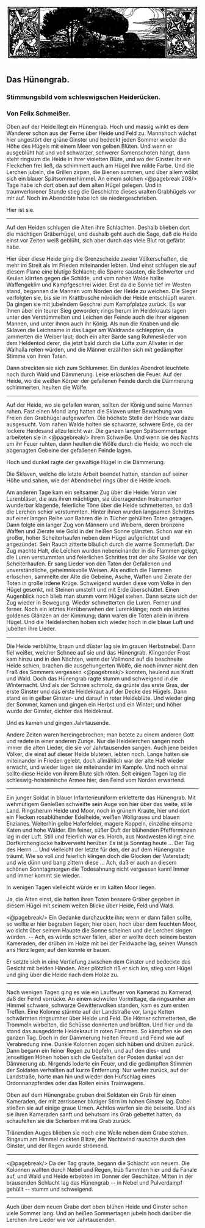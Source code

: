 <div class="img"><img alt="Ansicht des Hünengrabes" src="0215.gif"/></div>

<h2>Das Hünengrab.</h2>

<h3>Stimmungsbild vom schleswigschen Heiderücken.</h3>

<h3>Von Felix Schmeißer.</h3>

Oben auf der Heide liegt ein Hünengrab. Hoch und massig winkt
es dem Wanderer schon aus der Ferne über Heide und Feld
zu. Mannshoch wächst hier ungestört der grüne Ginster und bedeckt
jeden Sommer wieder die Höhe des Hügels mit einem Meer
von gelben Blüten. Und wenn er ausgeblüht hat und voll schwarzer,
schwerer Samenschoten hängt, dann steht ringsum die Heide in
ihrer violetten Blüte, und wo der Ginster ihr ein Fleckchen frei
ließ, da schimmert auch am Hügel ihre milde Farbe. Und die
Lerchen jubeln, die Grillen zirpen, die Bienen summen, und über
allem wölbt sich ein blauer Spätsommerhimmel. An einem solchen 
<@pagebreak 208/>
Tage habe ich dort oben auf dem alten Hügel gelegen. Und in
traumverlorener Stunde stieg die Geschichte dieses uralten Grabhügels
vor mir auf. Noch im Abendröte habe ich sie niedergeschrieben.

Hier ist sie.

<hr/>

Auf den Heiden schlugen die Alten ihre Schlachten. Deshalb
blieben dort die mächtigen Gräberhügel, und deshalb geht auch die
Sage, daß die Heide einst vor Zeiten weiß geblüht, sich aber durch
das viele Blut rot gefärbt habe.

Hier über diese Heide ging die Grenzscheide zweier Völkerschaften,
die mehr im Streit als im Frieden miteinander lebten.
Und einst schlugen sie auf diesem Plane eine blutige Schlacht; die
Sperre sausten, die Schwerter und Keulen klirrten gegen die Schilde,
und vom nahen Walde hallte Waffengeklirr und Kampfgeschrei
wider. Erst da die Sonne tief im Westen stand, begannen die Mannen
vom Norden der Heide zu weichen. Die Sieger verfolgten sie, bis
sie im Krattbusche nördlich der Heide entschlüpft waren. Da gingen
sie mit jubelndem Geschrei zum Kampfplatze zurück. Es war ihnen
aber ein teurer Sieg geworden; rings herum im Heidekrauts lagen
unter den Verstümmelten und Leichen der Feinde auch die ihrer
eigenen Mannen, und unter ihnen auch ihr König. Als nun die
Knaben und die Sklaven die Leichname in das Lager am Waldrande
schleppten, da jammerten die Weiber laut; doch ein alter
Barde sang Ruhmeslieder von dem Heldentod derer, die jetzt bald
durch die Lüfte zum Allvater in der Walhalla reiten würden, und
die Männer erzählten sich mit gedämpfter Stimme von ihren Taten.

Dann streckten sie sich zum Schlummer. Ein dunkles Abendrot
leuchtete noch durch Wald und Dämmerung. Leise erloschen die
Feuer. Auf der Heide, wo die weißen Körper der gefallenen Feinde
durch die Dämmerung schimmerten, heulten die Wölfe.

<hr/>

Auf der Heide, wo sie gefallen waren, sollten der König und
seine Mannen ruhen. Fast einen Mond lang hatten die Sklaven
unter Bewachung von Freien den Grabhügel aufgeworfen. Die
höchste Stelle der Heide war dazu ausgesucht. Vom nahen Walde
holten sie schwarze, schwere Erde, da der lockere Heidesand allzu
leicht war. Die ganzen langen Spätsommertage arbeiteten sie in 
<@pagebreak/>
ihrem Schweiße. Und wenn sie des Nachts um ihr Feuer ruhten,
dann heulten die Wölfe durch die Heide, wo noch die abgenagten
Gebeine der gefallenen Feinde lagen.

Hoch und dunkel ragte der gewaltige Hügel in die Dämmerung.

Die Sklaven, welche die letzte Arbeit beendet hatten, standen
auf seiner Höhe und sahen, wie der Abendnebel rings über die
Heide kroch.

Am anderen Tage kam ein seltsamer Zug über die Heide:
Voran vier Lurenbläser, die aus ihren mächtigen, sie überragenden
Instrumenten wunderbar klagende, feierliche Töne über die Heide
schmetterten, so daß die Lerchen schier verstummten. Hinter ihnen
wurden langsamen Schrittes auf einer langen Reihe von Bahren
die in Tücher gehüllten Toten getragen. Dann folgte ein langer
Zug von Männern und Weibern, deren bronzene Waffen und Zierate
wie Gold in der heißen Sonne glänzten. Schon war ein großer,
hoher Scheiterhaufen neben dem Hügel aufgerichtet und angezündet.
Sein Rauch zitterte bläulich durch die warme Sommerluft. Der
Zug machte Halt, die Leichen wurden nebeneinander in die Flammen
gelegt, die Luren verstummten und feierlichen Schrittes trat der
alte Skalde vor den Scheiterhaufen. Er sang Lieder von den Taten
der Gefallenen und unverständliche, geheimnisvolle Weisen. Als
endlich die Flammen erloschen, sammelte der Alte die Gebeine,
Asche, Waffen und Zierate der Toten in große irdene Krüge.
Schweigend wurden diese vom Volke in den Hügel gesenkt, mit
Steinen umstellt und mit Erde überschüttet. Einen Augenblick noch
blieb man stumm vorm Hügel stehen. Dann setzte sich der Zug
wieder in Bewegung. Wieder schmetterten die Luren. Ferner und
ferner. Noch ein letztes Herüberwehen der Lurenklänge; noch ein
letztes goldenes Glänzen an der Kimmung; dann waren die Toten
allein in ihrem Hügel. Und die Heidelerchen hoben sich wieder
hoch in die blaue Luft und jubelten ihre Lieder.

<hr/>

Die Heide verblühte, braun und düster lag sie im grauen Herbstnebel.
Dann fiel weißer, weicher Schnee auf sie und das Hünengrab.
Klingender Frost kam hinzu und in den Nächten, wenn der
Vollmond auf die beschneite Heide schien, brachen die ausgehungerten
Wölfe, die noch immer nicht den Fraß des Sommers vergessen 
<@pagebreak/>
konnten, heulend aus Kratt und Wald. Doch das Hünengrab ragte
stumm und schweigend in die Winternacht. Und als der Schnee
schmolz, da grünte das erste Gras, der erste Ginster und das erste
Heidekraut auf der Decke des Hügels. Dann stand es in gelber
Ginster- und darauf in roter Heideblüte. Und wieder ging der
Sommer, kamen und gingen ein Herbst und ein Winter; und höher
wurde der Ginster, dichter das Heidekraut.

Und es kamen und gingen Jahrtausende.

Andere Zeiten waren hereingebrochen; man betete zu einem
anderen Gott und redete in einer anderen Zunge. Nur die Heidelerchen
sangen noch immer die alten Lieder, die sie vor Jahrtausenden
sangen. Auch jene beiden Völker, die einst auf dieser
Heide bluteten, lebten noch. Lange hatten sie miteinander in Frieden
gelebt, doch allmählich war der alte Haß wieder erwacht, und wieder
lagen sie miteinander im Kampfe. Und noch einmal sollte diese
Heide von ihrem Blute sich röten. Seit einigen Tagen lag die
schleswig-holsteinische Armee hier, den Feind vom Norden erwartend.

<hr/>

Ein junger Soldat in blauer Infanterieuniform erkletterte das
Hünengrab. Mit wehmütigem Genießen schweifte sein Auge von
hier über das weite, stille Land. Ringsherum Heide und Moor, noch
in grünem Kraute, hier und dort ein Flecken rosablühender Edelheide,
weißen Wollgrases und blauen Enzianes. Weiterhin gelbe
Haferfelder, magere Koppeln, einzelne einsame Katen und hohe
Wälder. Ein feiner, süßer Duft der blühenden Pfefferminzen lag
in der Luft. Still und feierlich war es. Horch, aus Nordwesten
klingt eine Dorfkirchenglocke halbverweht herüber. Es ist ja Sonntag
heute ... Der Tag des Herrn ... Und vielleicht der letzte
für den, der auf dem Hünengrabe träumt. Wie so voll und feierlich
klingen doch die Glocken der Vaterstadt; und wie dünn und
bang zittern diese ... Ach, daß er auch an diesem schönen Sonntagmorgen
die Todesahnung nicht vergessen kann! Immer und immer
kommt sie wieder.

In wenigen Tagen vielleicht würde er im kalten Moor liegen.

Ja, die Alten einst, die hatten ihren Toten bessere Gräber
gegeben in diesem Hügel mit seinem weiten Blicke über Heide, Feld
und Wald.

<@pagebreak/>
Ein Gedanke durchzuckte ihn; wenn er dann fallen sollte, so
wollte er hier begraben liegen; hier oben, hoch über dem feuchten
Moor, wo dicht über seinem Haupte die Sonne scheinen und die
Lerchen singen würden. -- Ach, es würde schwer fallen, aber er
wollte doch seinem besten Kameraden, der drüben im Holze mit bei
der Feldwache lag, seinen Wunsch ans Herz legen; auf den konnte
er bauen.

Er setzte sich in eine Vertiefung zwischen dem Ginster und bedeckte
das Gesicht mit beiden Händen. Aber plötzlich riß er sich
los, stieg vom Hügel und ging über die Heide nach dem Holze zu.

<hr/>

Nach wenigen Tagen ging es wie ein Lauffeuer von Kamerad
zu Kamerad, daß der Feind vorrücke. An einem schwülen Vormittage, da ringsumher am Himmel schwere, schwarze Gewitterwolken standen, kam es zum ersten Treffen. Eine Kolonne stürmte auf der Landstraße vor, lange Ketten schwärmten ringsumher über Heide und Feld. Die Hörner schmetterten, die Trommeln wirbelten, die Schüsse donnerten und brüllten. Und hier und da stand das ausgedörrte Heidekraut in roten Flammen. So kämpften sie den ganzen Tag. Doch in der Dämmerung hielten Freund und Feind wie auf Verabredung inne. Dunkle Kolonnen zogen sich hüben und drüben zurück. Dann begann ein feiner Regen zu tröpfeln, und auf den dies- und jenseitigen Höhen hoben sich die Gestalten der Posten dunkel von der Dämmerung ab. Nirgends loderte ein Feuer, und die gedämpften Stimmen der Soldaten verhallten auf kurze Entfernung. Nur weiter zurück, auf der Landstraße, hörte man hin und wieder den Hufschlag eines Ordonnanzpferdes oder das Rollen eines Trainwagens.

Oben auf dem Hünengrabe gruben drei Soldaten ein Grab für
einen Kameraden, der mit zerrissener blutiger Stirn im hohen Ginster
lag. Dabei stießen sie auf einige graue Urnen. Achtlos warfen
sie die beiseite. Und als sie ihren Kameraden sanft und behutsam
ins Grab gebettet hatten, da schaufelten sie die Scherben mit ins
Grab zurück.

Tränenden Auges blieben sie noch eine Weile neben dem Grabe
stehen. Ringsum am Himmel zuckten Blitze, der Nachtwind rauschte
durch den Ginster, und der Regen wurde strömend.

<hr/>

<@pagebreak/>
Da der Tag graute, begann die Schlacht von neuem. Die Kolonnen
wallten durch Nebel und Regen, trüb flammten hier und
da Fanale auf, und Wald und Heide erbebten im Donner der Geschütze. Mitten in der brausenden Schlacht lag das Hünengrab --
in Nebel und Pulverdampf gehüllt -- stumm und schweigend.

<hr/>

Auch über dem neuen Grabe dort oben blühen Heide und
Ginster schon viele Sommer lang. Und an heißen Sommertagen
jubeln hoch darüber die Lerchen ihre Lieder wie vor Jahrtausenden.

